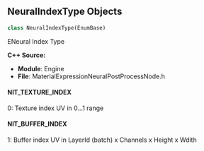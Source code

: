 ## NeuralIndexType Objects

```python
class NeuralIndexType(EnumBase)
```

ENeural Index Type

**C++ Source:**

- **Module**: Engine
- **File**: MaterialExpressionNeuralPostProcessNode.h

<a id="unreal.NeuralIndexType.NIT_TEXTURE_INDEX"></a>

#### NIT_TEXTURE_INDEX

0: Texture index UV in 0...1 range

<a id="unreal.NeuralIndexType.NIT_BUFFER_INDEX"></a>

#### NIT_BUFFER_INDEX

1: Buffer index UV in LayerId (batch) x Channels x Height x Wdith

<a id="unreal.NoiseFunction"></a>